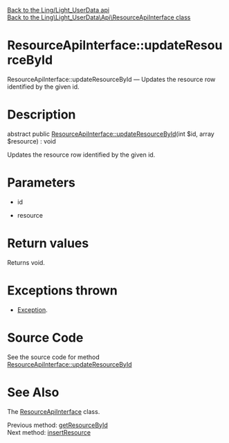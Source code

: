 [Back to the Ling/Light_UserData api](https://github.com/lingtalfi/Light_UserData/blob/master/doc/api/Ling/Light_UserData.md)<br>
[Back to the Ling\Light_UserData\Api\ResourceApiInterface class](https://github.com/lingtalfi/Light_UserData/blob/master/doc/api/Ling/Light_UserData/Api/ResourceApiInterface.md)


ResourceApiInterface::updateResourceById
================



ResourceApiInterface::updateResourceById — Updates the resource row identified by the given id.




Description
================


abstract public [ResourceApiInterface::updateResourceById](https://github.com/lingtalfi/Light_UserData/blob/master/doc/api/Ling/Light_UserData/Api/ResourceApiInterface/updateResourceById.md)(int $id, array $resource) : void




Updates the resource row identified by the given id.




Parameters
================


- id

    

- resource

    


Return values
================

Returns void.


Exceptions thrown
================

- [Exception](http://php.net/manual/en/class.exception.php).&nbsp;







Source Code
===========
See the source code for method [ResourceApiInterface::updateResourceById](https://github.com/lingtalfi/Light_UserData/blob/master/Api/ResourceApiInterface.php#L37-L37)


See Also
================

The [ResourceApiInterface](https://github.com/lingtalfi/Light_UserData/blob/master/doc/api/Ling/Light_UserData/Api/ResourceApiInterface.md) class.

Previous method: [getResourceById](https://github.com/lingtalfi/Light_UserData/blob/master/doc/api/Ling/Light_UserData/Api/ResourceApiInterface/getResourceById.md)<br>Next method: [insertResource](https://github.com/lingtalfi/Light_UserData/blob/master/doc/api/Ling/Light_UserData/Api/ResourceApiInterface/insertResource.md)<br>

